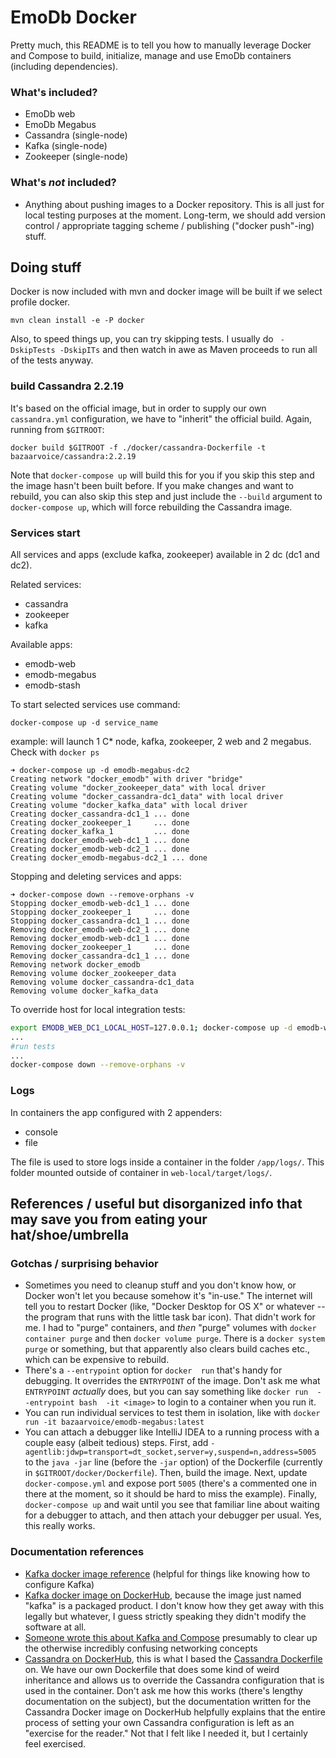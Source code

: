 # EmoDb Docker

Pretty much, this README is to tell you how to manually leverage Docker and Compose to build, initialize, manage and use EmoDb containers (including dependencies).

### What's included?

- EmoDb web
- EmoDb Megabus
- Cassandra (single-node)
- Kafka (single-node)
- Zookeeper (single-node)

### What's _not_ included?

- Anything about pushing images to a Docker repository. This is all just for local testing purposes at the moment. Long-term, we should add version control / appropriate tagging scheme / publishing ("docker push"-ing) stuff.

## Doing stuff

Docker is now included with mvn and docker image will be built if we select profile docker.

`mvn clean install -e -P docker`

Also, to speed things up, you can try skipping tests. I usually do ` -DskipTests -DskipITs` and then watch in awe as Maven proceeds to run all of the tests anyway.

### build Cassandra 2.2.19

It's based on the official image, but in order to supply our own `cassandra.yml` configuration, we have to "inherit" the official build. Again, running from `$GITROOT`:

    docker build $GITROOT -f ./docker/cassandra-Dockerfile -t bazaarvoice/cassandra:2.2.19

Note that `docker-compose up` will build this for you if you skip this step and  the image hasn't been built before. If you make changes and want to rebuild, you can also skip this step and just include  the `--build` argument to `docker-compose up`, which will force rebuilding the Cassandra image.

### Services start

All services and apps (exclude kafka, zookeeper) available in 2 dc (dc1 and dc2).

Related services:

- cassandra
- zookeeper
- kafka

Available apps:

- emodb-web
- emodb-megabus
- emodb-stash

To start selected services use command:

```
docker-compose up -d service_name
```

example: will launch 1 C* node, kafka, zookeeper, 2 web and 2 megabus. Check with `docker ps`

```
➜ docker-compose up -d emodb-megabus-dc2
Creating network "docker_emodb" with driver "bridge"
Creating volume "docker_zookeeper_data" with local driver
Creating volume "docker_cassandra-dc1_data" with local driver
Creating volume "docker_kafka_data" with local driver
Creating docker_cassandra-dc1_1 ... done
Creating docker_zookeeper_1     ... done
Creating docker_kafka_1         ... done
Creating docker_emodb-web-dc1_1 ... done
Creating docker_emodb-web-dc2_1 ... done
Creating docker_emodb-megabus-dc2_1 ... done
```

Stopping and deleting services and apps:

```
➜ docker-compose down --remove-orphans -v
Stopping docker_emodb-web-dc1_1 ... done
Stopping docker_zookeeper_1     ... done
Stopping docker_cassandra-dc1_1 ... done
Removing docker_emodb-web-dc2_1 ... done
Removing docker_emodb-web-dc1_1 ... done
Removing docker_zookeeper_1     ... done
Removing docker_cassandra-dc1_1 ... done
Removing network docker_emodb
Removing volume docker_zookeeper_data
Removing volume docker_cassandra-dc1_data
Removing volume docker_kafka_data
```

To override host for local integration tests:
```bash
export EMODB_WEB_DC1_LOCAL_HOST=127.0.0.1; docker-compose up -d emodb-web-dc1
...
#run tests
...
docker-compose down --remove-orphans -v 
```

### Logs
In containers the app configured with 2 appenders:
- console
- file

The file is used to store logs inside a container in the folder `/app/logs/`. This folder mounted outside of container in `web-local/target/logs/`.

## References / useful but disorganized info that may save you from eating your hat/shoe/umbrella

### Gotchas / surprising behavior

- Sometimes you need to cleanup stuff and you don't know how, or Docker won't let you because somehow it's "in-use." The internet will tell you to restart Docker (like, "Docker Desktop for OS X" or whatever -- the program that runs with the little task bar icon). That didn't work for me. I had to "purge" containers, and _then_ "purge" volumes with `docker container purge` and then `docker volume purge`. There is a `docker system purge`  or something, but that apparently also clears  build caches etc., which can be expensive to rebuild.
-  There's  a `--entrypoint` option for `docker  run` that's handy for debugging. It  overrides the `ENTRYPOINT`  of the image.  Don't ask  me what `ENTRYPOINT` _actually_ does, but you can say something like `docker run  --entrypoint bash  -it <image>` to login to a container when  you run it.
- You can run individual services to test them in isolation, like with `docker run -it bazaarvoice/emodb-megabus:latest`
- You can attach a debugger like IntelliJ IDEA to a running process with a couple easy (albeit tedious) steps. First, add `-agentlib:jdwp=transport=dt_socket,server=y,suspend=n,address=5005` to the `java -jar` line (before the `-jar` option) of the Dockerfile (currently in `$GITROOT/docker/Dockerfile`). Then, build the image. Next, update `docker-compose.yml` and expose port `5005` (there's a commented one in there at the moment, so it should be hard to miss the example). Finally, `docker-compose up` and wait until you see that familiar line about waiting for a debugger to attach, and then attach your debugger per usual. Yes, this really works.

### Documentation references

- [Kafka docker image reference](https://docs.confluent.io/current/installation/docker/index.html) (helpful for things like knowing how to configure Kafka)
- [Kafka docker image on DockerHub](https://hub.docker.com/r/confluentinc/cp-kafka), because the image just named "kafka" is a packaged product. I don't know how they get away with this legally but whatever, I guess strictly speaking they didn't modify the software at all.
- [Someone wrote this about Kafka and Compose](https://rmoff.net/2018/08/02/kafka-listeners-explained/) presumably to clear up the otherwise incredibly confusing networking concepts
- [Cassandra on DockerHub](https://hub.docker.com/_/cassandra), this is what I based the [Cassandra Dockerfile](./cassandra-Dockerfile) on. We have our own Dockerfile that does some kind of weird inheritance and allows us to override the Cassandra configuration that is used in the container. Don't ask me how this works (there's lengthy documentation on the subject), but the documentation written for the Cassandra Docker image on DockerHub helpfully explains that the entire process of setting your own Cassandra configuration is left as an "exercise for the reader." Not that I felt like I needed it, but I certainly feel exercised.
